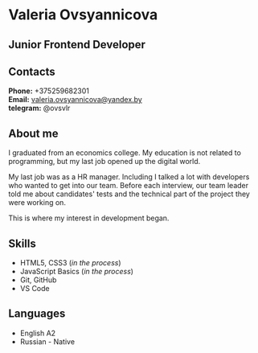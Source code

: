 # Valeria Ovsyannicova 
## Junior Frontend Developer 
## Contacts 
**Phone:** +375259682301 <br/>
**Email:** valeria.ovsyannicova@yandex.by <br/>
**telegram:** @ovsvlr 

## About me
I graduated from an economics college. My education is not related to  programming, but my last job opened up the digital world. 

My last job was as a HR manager. Including I talked a lot with developers who wanted to get into our team. Before each interview, our team leader told me about candidates' tests and the technical part of the project they were working on.

This is where my interest in development began.
## Skills 
- HTML5, CSS3 (*in the process*)<br/>
- JavaScript Basics (*in the process*)<br/>
- Git, GitHub<br/>
- VS Code
## Languages 
- English A2<br/>
- Russian - Native 